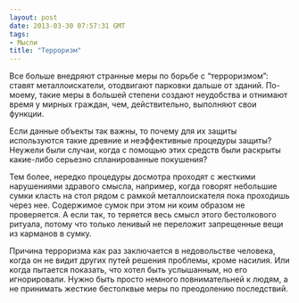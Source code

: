 ```yaml
---
layout: post
date: 2013-03-30 07:57:31 GMT
tags:
- Мысли
title: "Терроризм"
---
```

<p><span>Все больше внедряют странные меры по борьбе с &ldquo;терроризмом&rdquo;: ставят металлоискатели, отодвигают парковки дальше от зданий. По-моему, такие меры в большей степени создают неудобства и отнимают время у мирных граждан, чем, действительно, выполняют свои функции.</span></p>
<p>Если данные объекты так важны, то почему для их защиты используются такие древние и неэффективные процедуры защиты? Неужели были случаи, когда с помощью этих средств были раскрыты какие-либо серьезно спланированные покушения?</p>
<p>Тем более, нередко процедуры досмотра проходят с жесткими нарушениями здравого смысла, например, когда говорят небольшие сумки класть на стол рядом с рамкой металлоискателя пока проходишь через нее. Содержимое сумок при этом ни коим образом не проверяется. А если так, то теряется весь смысл этого бестолкового ритуала, потому что только ленивый не переложит запрещенные вещи из карманов в сумку.</p>
<p>Причина терроризма как раз заключается в недовольстве человека, когда он не видит других путей решения проблемы, кроме насилия. Или когда пытается показать, что хотел быть услышанным, но его игнорировали. Нужно быть просто немного повнимательней к людям, а не принимать жесткие бестолквые меры по преодолению последствий.&nbsp;</p>
<p></p>